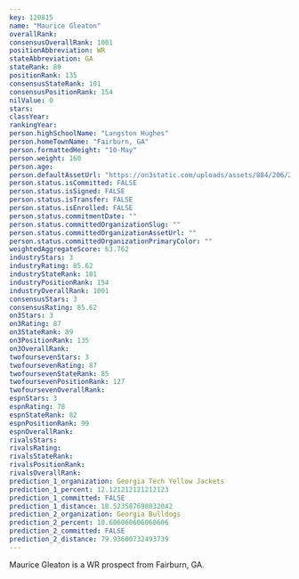 ```yaml
---
key: 120815
name: "Maurice Gleaton"
overallRank: 
consensusOverallRank: 1001
positionAbbreviation: WR
stateAbbreviation: GA
stateRank: 89
positionRank: 135
consensusStateRank: 101
consensusPositionRank: 154
nilValue: 0
stars: 
classYear: 
rankingYear: 
person.highSchoolName: "Langston Hughes"
person.homeTownName: "Fairburn, GA"
person.formattedHeight: "10-May"
person.weight: 160
person.age: 
person.defaultAssetUrl: "https://on3static.com/uploads/assets/884/206/206884.png"
person.status.isCommitted: FALSE
person.status.isSigned: FALSE
person.status.isTransfer: FALSE
person.status.isEnrolled: FALSE
person.status.commitmentDate: ""
person.status.committedOrganizationSlug: ""
person.status.committedOrganizationAssetUrl: ""
person.status.committedOrganizationPrimaryColor: ""
weightedAggregateScore: 63.762
industryStars: 3
industryRating: 85.62
industryStateRank: 101
industryPositionRank: 154
industryOverallRank: 1001
consensusStars: 3
consensusRating: 85.62
on3Stars: 3
on3Rating: 87
on3StateRank: 89
on3PositionRank: 135
on3OverallRank: 
twofoursevenStars: 3
twofoursevenRating: 87
twofoursevenStateRank: 85
twofoursevenPositionRank: 127
twofoursevenOverallRank: 
espnStars: 3
espnRating: 78
espnStateRank: 82
espnPositionRank: 99
espnOverallRank: 
rivalsStars: 
rivalsRating: 
rivalsStateRank: 
rivalsPositionRank: 
rivalsOverallRank: 
prediction_1_organization: Georgia Tech Yellow Jackets
prediction_1_percent: 12.121212121212123
prediction_1_committed: FALSE
prediction_1_distance: 18.523587698032042
prediction_2_organization: Georgia Bulldogs
prediction_2_percent: 10.606060606060606
prediction_2_committed: FALSE
prediction_2_distance: 79.93600732493739
---
```

Maurice Gleaton is a WR prospect from Fairburn, GA.